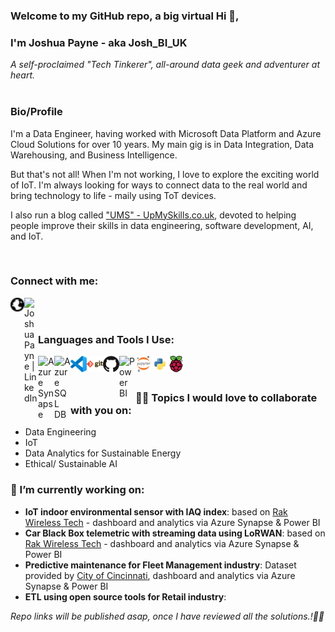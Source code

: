 ### Welcome to my GitHub repo, a big virtual Hi 👋, 

### I'm Joshua Payne - aka Josh_BI_UK
_A self-proclaimed "Tech Tinkerer", all-around data geek and adventurer at heart._
<br>
<br>

### Bio/Profile
I'm a Data Engineer, having worked with Microsoft Data Platform and Azure Cloud Solutions for over 10 years. My main gig is in Data Integration, Data Warehousing, and Business Intelligence.

But that's not all! When I'm not working, I love to explore the exciting world of IoT. I'm always looking for ways to connect data to the real world and bring technology to life - maily using ToT devices.

I also run a blog called ["UMS" - UpMySkills.co.uk](UpMySkills.co.uk), devoted to helping people improve their skills in data engineering, software development, AI, and IoT.

<br>

 ### Connect with me:

[<img align="left" alt="Up My Skills Blog" width="22px" src="https://raw.githubusercontent.com/iconic/open-iconic/master/svg/globe.svg" />](www.upmyskills.co.uk)
[<img align="left" alt="Joshua Payne | LinkedIn" width="22px" src="https://cdn.jsdelivr.net/npm/simple-icons@v3/icons/linkedin.svg" />](https://www.linkedin.com/in/joshuapayneuk/)

<br>
<br>

### Languages and Tools I Use:

<img align="left" alt="Azure Synapse" width="26px" src="https://code.benco.io/icon-collection/azure-icons/Azure-Synapse-Analytics.svg"/>
<img align="left" alt="Azure SQL DB" width="26px" src="https://code.benco.io/icon-collection/azure-icons/SQL-Server.svg"/>
<img align="left" alt="Visual Studio Code" width="26px" src="https://raw.githubusercontent.com/github/explore/80688e429a7d4ef2fca1e82350fe8e3517d3494d/topics/visual-studio-code/visual-studio-code.png"/>
<img align="left" alt="Git" width="26px" src="https://raw.githubusercontent.com/github/explore/80688e429a7d4ef2fca1e82350fe8e3517d3494d/topics/git/git.png" />
<img align="left" alt="GitHub" width="26px" src="https://raw.githubusercontent.com/github/explore/78df643247d429f6cc873026c0622819ad797942/topics/github/github.png"/>
<img align="left" alt="Power BI" width="26px" src="https://github.com/microsoft/PowerBI-Icons/blob/main/SVG/Desktop.svg"/>
<img align="left" alt="Jupyter Notebook" width="26px" src="https://raw.githubusercontent.com/github/explore/a4691f04ff219c1c2aa02fc61fda41aa43f1459a/topics/jupyter-notebook/jupyter-notebook.png"/>
<img align="left" alt="Python" width="26px" src="https://raw.githubusercontent.com/github/explore/80688e429a7d4ef2fca1e82350fe8e3517d3494d/topics/python/python.png"/>
<img align="left" alt="Raspberry-pi" width="26px" src="https://raw.githubusercontent.com/github/explore/80688e429a7d4ef2fca1e82350fe8e3517d3494d/topics/raspberry-pi/raspberry-pi.png"/>

<br />
<br />

### 🙌🏾 Topics I would love to collaborate with you on:

- Data Engineering
- IoT
- Data Analytics for Sustainable Energy
- Ethical/ Sustainable AI

### 🔭 I’m currently working on:
- **IoT indoor environmental sensor with IAQ index**: based on [Rak Wireless Tech](https://rakwireless-helium.kckb.st/08d98484) - dashboard and analytics via Azure Synapse & Power BI
- **Car Black Box telemetric with streaming data using LoRWAN**: based on [Rak Wireless Tech](https://rakwireless-helium.kckb.st/08d98484) - dashboard and analytics via Azure Synapse & Power BI
- **Predictive maintenance for Fleet Management industry**: Dataset provided by [City of Cincinnati](https://data.cincinnati-oh.gov/), dashboard and analytics via Azure Synapse & Power BI
- **ETL using open source tools for Retail industry**: 

_Repo links will be published asap, once I have reviewed all the solutions.!👏🏾_
